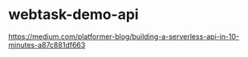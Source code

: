 # webtask-demo-api
https://medium.com/platformer-blog/building-a-serverless-api-in-10-minutes-a87c881df663

